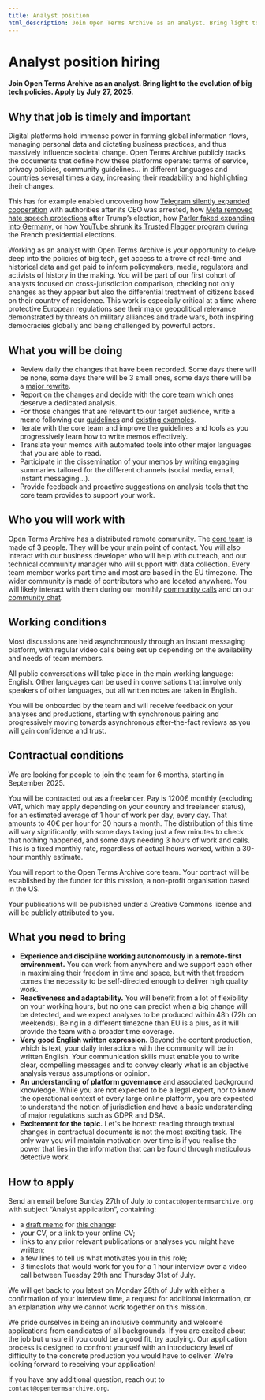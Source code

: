 ```yaml
---
title: Analyst position
html_description: Join Open Terms Archive as an analyst. Bring light to the evolution of big tech policies. Apply by July 27, 2025.
---
```


# Analyst position hiring

**Join Open Terms Archive as an analyst. Bring light to the evolution of big tech policies. Apply by July 27, 2025.**

## Why that job is timely and important

Digital platforms hold immense power in forming global information flows, managing personal data and dictating business practices, and thus massively influence societal change. Open Terms Archive publicly tracks the documents that define how these platforms operate: terms of service, privacy policies, community guidelines… in different languages and countries several times a day, increasing their readability and highlighting their changes.

This has for example enabled uncovering how [Telegram silently expanded cooperation](https://opentermsarchive.org/en/memos/telegram-expands-forbidden-uses-data-disclosure-authorities/) with authorities after its CEO was arrested, how [Meta removed hate speech protections](https://opentermsarchive.org/en/memos/meta-dampens-hate-speech-policy/) after Trump’s election, how [Parler faked expanding into Germany](https://opentermsarchive.org/en/memos/parler-opens-address-germany/), or how [YouTube shrunk its Trusted Flagger program](https://opentermsarchive.org/en/memos/youtube-closes-its-fast-track-content-flagging-program-to-individuals/) during the French presidential elections.

Working as an analyst with Open Terms Archive is your opportunity to delve deep into the policies of big tech, get access to a trove of real-time and historical data and get paid to inform policymakers, media, regulators and activists of history in the making. You will be part of our first cohort of analysts focused on cross-jurisdiction comparison, checking not only changes as they appear but also the differential treatment of citizens based on their country of residence. This work is especially critical at a time where protective European regulations see their major geopolitical relevance demonstrated by threats on military alliances and trade wars, both inspiring democracies globally and being challenged by powerful actors.

## What you will be doing

- Review daily the changes that have been recorded. Some days there will be none, some days there will be 3 small ones, some days there will be a [major rewrite](https://github.com/OpenTermsArchive/pga-versions/commit/5faf6e9b5a26035990188bf1fc9365af61411935).
- Report on the changes and decide with the core team which ones deserve a dedicated analysis.
- For those changes that are relevant to our target audience, write a memo following our [guidelines](https://docs.opentermsarchive.org/analysis/reference/copywriting/) and [existing examples](https://opentermsarchive.org/en/memos/).
- Iterate with the core team and improve the guidelines and tools as you progressively learn how to write memos effectively.
- Translate your memos with automated tools into other major languages that you are able to read.
- Participate in the dissemination of your memos by writing engaging summaries tailored for the different channels (social media, email, instant messaging…).
- Provide feedback and proactive suggestions on analysis tools that the core team provides to support your work.

## Who you will work with

Open Terms Archive has a distributed remote community. The [core team](https://opentermsarchive.org/en/about/) is made of 3 people. They will be your main point of contact. You will also interact with our business developer who will help with outreach, and our technical community manager who will support with data collection. Every team member works part time and most are based in the EU timezone. The wider community is made of contributors who are located anywhere. You will likely interact with them during our monthly [community calls](https://docs.opentermsarchive.org/community/reference/community-call/) and on our [community chat](https://docs.opentermsarchive.org/community/how-to/join/).

## Working conditions

Most discussions are held asynchronously through an instant messaging platform, with regular video calls being set up depending on the availability and needs of team members.

All public conversations will take place in the main working language: English. Other languages can be used in conversations that involve only speakers of other languages, but all written notes are taken in English.

You will be onboarded by the team and will receive feedback on your analyses and productions, starting with synchronous pairing and progressively moving towards asynchronous after-the-fact reviews as you will gain confidence and trust.

## Contractual conditions

We are looking for people to join the team for 6 months, starting in September 2025.

You will be contracted out as a freelancer. Pay is 1200€ monthly (excluding VAT, which may apply depending on your country and freelancer status), for an estimated average of 1 hour of work per day, every day. That amounts to 40€ per hour for 30 hours a month. The distribution of this time will vary significantly, with some days taking just a few minutes to check that nothing happened, and some days needing 3 hours of work and calls. This is a fixed monthly rate, regardless of actual hours worked, within a 30-hour monthly estimate.

You will report to the Open Terms Archive core team. Your contract will be established by the funder for this mission, a non-profit organisation based in the US.

Your publications will be published under a Creative Commons license and will be publicly attributed to you.

## What you need to bring

- **Experience and discipline working autonomously in a remote-first environment.** You can work from anywhere and we support each other in maximising their freedom in time and space, but with that freedom comes the necessity to be self-directed enough to deliver high quality work.
- **Reactiveness and adaptability.** You will benefit from a lot of flexibility on your working hours, but no one can predict when a big change will be detected, and we expect analyses to be produced within 48h (72h on weekends). Being in a different timezone than EU is a plus, as it will provide the team with a broader time coverage.
- **Very good English written expression.** Beyond the content production, which is text, your daily interactions with the community will be in written English. Your communication skills must enable you to write clear, compelling messages and to convey clearly what is an objective analysis versus assumptions or opinion.
- **An understanding of platform governance** and associated background knowledge. While you are not expected to be a legal expert, nor to know the operational context of every large online platform, you are expected to understand the notion of jurisdiction and have a basic understanding of major regulations such as GDPR and DSA.
- **Excitement for the topic.** Let's be honest: reading through textual changes in contractual documents is not the most exciting task. The only way you will maintain motivation over time is if you realise the power that lies in the information that can be found through meticulous detective work.

## How to apply

Send an email before Sunday 27th of July to `contact@opentermsarchive.org` with subject “Analyst application”, containing:

- a [draft memo](https://docs.opentermsarchive.org/analysis/reference/copywriting/) for [this change](https://github.com/OpenTermsArchive/pga-versions/commit/5c4741bf3205c80defe32bffbe097344745b51b0):
- your CV, or a link to your online CV;
- links to any prior relevant publications or analyses you might have written;
- a few lines to tell us what motivates you in this role;
- 3 timeslots that would work for you for a 1 hour interview over a video call between Tuesday 29th and Thursday 31st of July.

We will get back to you latest on Monday 28th of July with either a confirmation of your interview time, a request for additional information, or an explanation why we cannot work together on this mission.

We pride ourselves in being an inclusive community and welcome applications from candidates of all backgrounds. If you are excited about the job but unsure if you could be a good fit, try applying. Our application process is designed to confront yourself with an introductory level of difficulty to the concrete production you would have to deliver. We're looking forward to receiving your application!

If you have any additional question, reach out to `contact@opentermsarchive.org`.

